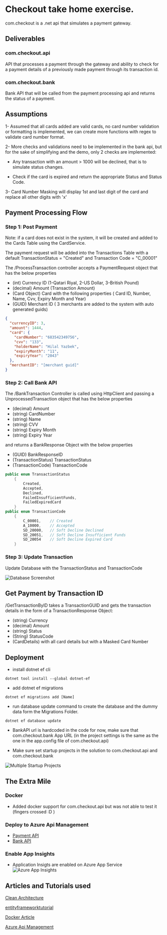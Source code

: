 # Checkout take home exercise.

com.checkout is a .net api that simulates a payment gateway.

## Deliverables

### com.checkout.api
API that processes a payment through the gateway and ability to check for a payment details of a previously made payment through its transaction id.
### com.checkout.bank
Bank API that will be called from the payment processing api and returns the status of a payment.

## Assumptions

1- Assumed that all cards added are valid cards, no card number validation or formatting is implemented, we can create more functions with regex to validate card number format.

2- More checks and validations need to be implemented in the bank api, but for the sake of simplifying and the demo, only 2 checks are implemented:

- Any transaction with an amount > 1000 will be declined, that is to simulate status changes.

- Check if the card is expired and return the appropriate Status and Status Code.

3- Card Number Masking will display 1st and last digit of the card and replace all other digits with 'x'

## Payment Processing Flow

### Step 1: Post Payment
Note: if a card does not exist in the system, it will be created and added to the Cards Table using the CardService.

The payment request will be added into the Transactions Table with a default TransactionStatus = "Created" and Transaction Code = "C_00001"

The /ProcessTransaction controller accepts a PaymentRequest object that has the below properties
- (int) Currency ID (1-Qatari Riyal, 2-US Dollar, 3-British Pound)
- (decimal) Amount (Transaction Amount)
- (Card Object) Card with the following properties ( Card ID, Number, Name, Cvv, Expiry Month and Year)
- (GUID) Merchant ID ( 3 merchants are added to the system with auto generated guids)
```json
{
  "currencyID": 3,
  "amount": 1444,
  "card": {
    "cardNumber": "683542349756",
    "cvv": "133",
    "holderName": "Hilal Yazbek",
    "expiryMonth": "11",
    "expiryYear": "2043"
  },
  "merchantID": "[merchant guid]"
}
```
### Step 2: Call Bank API
The /BankTransaction Controller is called using HttpClient and passing a UnprocessedTransaction object that has the below properties
- (decimal) Amount
- (string) CardNumber
- (string) Name
- (string) CVV
- (string) Expiry Month
- (string) Expiry Year

and returns a BankResponse Object with the below properties
- (GUID) BankResponseID
- (TransactionStatus) TransactionStatus
- (TransactionCode) TransactionCode
``` C#
public enum TransactionStatus
    {
        Created,
        Accepted,
        Declined,
        FailedInsufficientFunds,
        FailedExpiredCard
    }
public enum TransactionCode
    {
        C_00001,    // Created 
        A_10000,    // Accepted
        SD_20000,   // Soft Decline Declined
        SD_20051,   // Soft Decline Insufficient Funds
        SD_20054    // Soft Decline Expired Card
    }
```
### Step 3: Update Transaction

Update Database with the TransactionStatus and TransactionCode
  
![Database Screenshot](https://dub01pap003files.storage.live.com/y4mzh_dbJ2GOar2qFtL-DeOLEVlyOrWw2yIsSilYHQIkwPcH50PxJ_vBHJvVJnTfoIpM5NjylLABhcB_KptlezEVup_0DTPvTJGTtIzlnfD_os5n78KSgLMU_yY5EgcOziilZ0zdrR9SZXuHe_Nrhkooba2FOyJB0N710fTVQ39GgiD6U3xLKwInjWw3oJHhS2FwDAvQzr8desj8gz3Uz9iKG0-OaYfmprU-VPWVFKd2bE?encodeFailures=1&width=916&height=117)

## Get Payment by Transaction ID
/GetTransactionByID takes a TransactionGUID and gets the transaction details in the form of a TransactionResponse Object:
- (string) Currency
- (decimal) Amount
- (string) Status
- (String) StatusCode
- (CardDetails) with all card details but with a Masked Card Number

## Deployment
- install dotnet ef cli 
```
dotnet tool install --global dotnet-ef
```
- add dotnet ef migrations
```
dotnet ef migrations add [Name]
```

- run database update command to create the database and the dummy data form the Migrations Folder.
```
dotnet ef database update

```
- BankAPI url is hardcoded in the code for now, make sure that com.checkout.bank  App URL (in the project settings is the same as the one in the app.config file of com.checkout.api)

- Make sure set startup projects in the solution to com.checkout.api and com.checkout.bank 

![Multiple Startup Projects](https://dub01pap003files.storage.live.com/y4mSiCjcfmkSBGNlRx4nZXXJyovEPm554w7aIqxdRx4ZsNp-5dTHGj1elOYMHep414-vh4Ny53BZAYS2jSqpQTajsS0HOU15SLQFB-n9F2Ag5G6kQRysE6x0rSCZativVKNohqieJjfjWZPsibXqYLKnLcXNKX6CeCRuTudnH4UU8cFfpiErs6qz_wsY0WGHES67qK75tvezYbo2uzWzTSC1IN3Vr6cyvLhayg2OvTwGLU?encodeFailures=1&width=783&height=539)

## The Extra Mile 
### Docker
- Added docker support for com.checkout.api but was not able to test it (fingers crossed :D )

### Deploy to Azure Api Management
- [Payment API](https://comcheckoutapi.azurewebsites.net/swagger/index.html)
- [Bank API](https://comcheckoutbank.azurewebsites.net/swagger/index.html)

### Enable App Insights
- Application Insigts are enabled on Azure App Service
![Azure App Insights](https://dub01pap003files.storage.live.com/y4mMEBKLGTGldkDKK4UUS9CsdhuT8CP7hyz1tdly_Db09P7V1FyoFHHeaf0rgymECE0AxtV_ovsC5cK7ysOgCNr3nexFoyumQGykG-y4-iW_GJnO5_MFTapkwQvnSb-hspgtgTHhFTKLIoKP_wmH0y8362QzY-8feF0dK5guxg7ikQOWyMIFmcSTde0Vt3RR1kdOZDMwBXV_kEgbsV488whVSrac8u4tGJdiPGpi-pb4V0?encodeFailures=1&width=1323&height=590)


## Articles and Tutorials used
[Clean Architecture](https://www.c-sharpcorner.com/article/implementing-a-clean-architecture-in-asp-net-core-6/)

[entityframeworktutorial](https://www.entityframeworktutorial.net/efcore/entity-framework-core-migration.aspx)

[Docker Article](https://softchris.github.io/pages/dotnet-dockerize.html#create-a-dockerfile)

[Azure Api Management](https://docs.microsoft.com/en-us/aspnet/core/tutorials/publish-to-azure-api-management-using-vs?view=aspnetcore-6.0)
